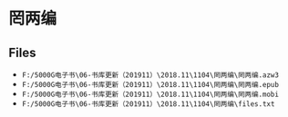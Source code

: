 # 罔两编

## Files

- `F:/5000G电子书\06-书库更新（201911）\2018.11\1104\罔两编\罔两编.azw3`
- `F:/5000G电子书\06-书库更新（201911）\2018.11\1104\罔两编\罔两编.epub`
- `F:/5000G电子书\06-书库更新（201911）\2018.11\1104\罔两编\罔两编.mobi`
- `F:/5000G电子书\06-书库更新（201911）\2018.11\1104\罔两编\files.txt`
